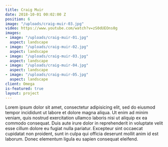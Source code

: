 ```yaml
---
title: Craig Muir
date: 2018-10-01 00:02:00 Z
position: 6
image: "/uploads/craig-muir-03.jpg"
video: https://www.youtube.com/watch?v=zS0dUEOns0g
images:
- image: "/uploads/craig-muir-01.jpg"
  aspect: landscape
- image: "/uploads/craig-muir-02.jpg"
  aspect: landscape
- image: "/uploads/craig-muir-03.jpg"
  aspect: landscape
- image: "/uploads/craig-muir-04.jpg"
  aspect: landscape
- image: "/uploads/craig-muir-05.jpg"
  aspect: landscape
client: Omega
is-featured: true
layout: project
---
```


Lorem ipsum dolor sit amet, consectetur adipisicing elit, sed do eiusmod tempor incididunt ut labore et dolore magna aliqua. Ut enim ad minim veniam, quis nostrud exercitation ullamco laboris nisi ut aliquip ex ea commodo consequat. Duis aute irure dolor in reprehenderit in voluptate velit esse cillum dolore eu fugiat nulla pariatur. Excepteur sint occaecat cupidatat non proident, sunt in culpa qui officia deserunt mollit anim id est laborum. Donec elementum ligula eu sapien consequat eleifend.
